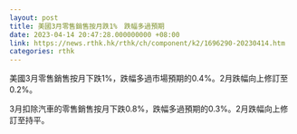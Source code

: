 ```yaml
---
layout: post
title: 美國3月零售銷售按月跌1%　跌幅多過預期
date: 2023-04-14 20:47:28.000000000 +08:00
link: https://news.rthk.hk/rthk/ch/component/k2/1696290-20230414.htm
categories: rthk
---
```


美國3月零售銷售按月下跌1%，跌幅多過市場預期的0.4%。2月跌幅向上修訂至0.2%。

3月扣除汽車的零售銷售按月下跌0.8%，跌幅多過預期的0.3%。2月跌幅向上修訂至持平。
